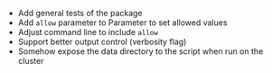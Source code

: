 * Add general tests of the package
* Add `allow` parameter to Parameter to set allowed values
* Adjust command line to include `allow`
* Support better output control (verbosity flag)
* Somehow expose the data directory to the script when run on the cluster